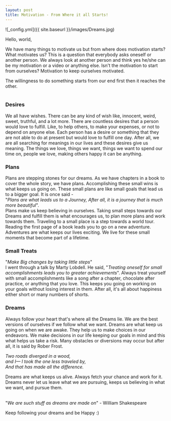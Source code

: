 ```yaml
---
layout: post
title: Motivation - From Where it all Starts!
---
```


![_config.yml]({{ site.baseurl }}/images/Dreams.jpg)

Hello, world,

We have many things to motivate us but from where does motivation starts?
What motivates us? This is a question that everybody asks oneself or another person. We always look at another person and think yes he/she can be my motivation or a video or anything else. Isn't the motivation to start from ourselves? Motivation to keep ourselves motivated.

The willingness to do something starts from our end first then it reaches the other.
<br><br>

### Desires
We all have wishes. There can be any kind of wish like, innocent, weird, sweet, truthful, and a lot more. There are countless desires that a person would love to fulfill. Like, to help others, to make your expenses, or not to depend on anyone else. Each person has a desire or something that they are not able to do at present but would love to fulfill one day. After all, we are all searching for meanings in our lives and these desires give us meaning. The things we love, things we want, things we want to spend our time on, people we love, making others happy it can be anything.
<br>

### Plans
Plans are stepping stones for our dreams. As we have chapters in a book to cover the whole story, we have plans. Accomplishing these small wins is what keeps us going on. These small plans are like small goals that lead us to a bigger goal. It is once said - 
<br> "*Plans are what leads us to a Journey, After all, it is a journey that is much more beautiful*". 
<br> Plans make us keep believing in ourselves. Taking small steps towards our Dreams and fulfill them is what encourages us, to plan more plans and work towards them. Traveling to a small place is a step towards a world tour. Reading the first page of a book leads you to go on a new adventure. Adventures are what keeps our lives exciting. We live for these small moments that become part of a lifetime.
<br>

### Small Treats
"*Make Big changes by taking little steps*"  <br>
I went through a talk by Marty Lobdell. He said, "*Treating oneself for small accomplishments leads you to greater achievements*". Always treat yourself with small accomplishments like a song after a chapter, chocolate after practice, or anything that you love. This keeps you going on working on your goals without losing interest in them. After all, it's all about happiness either short or many numbers of shorts.
<br>

### Dreams
Always follow your heart that's where all the Dreams lie. We are the best versions of ourselves if we follow what we want. Dreams are what keep us going on when we are awake. They help us to make choices in our endeavors. We make decisions in our life keeping our goals in mind and this what helps us take a risk. Many obstacles or diversions may occur but after all, it is said by Rober Frost.

*Two roads diverged in a wood, <br>
and I— I took the one less traveled by, <br> 
And that has made all the difference.* <br>

Dreams are what keeps us alive. Always fetch your chance and work for it. Dreams never let us leave what we are pursuing, keeps us believing in what we want, and pursue them.
<br><br>

"*We are such stuff as dreams are made on*" - William Shakespeare

Keep following your dreams and be Happy :)
